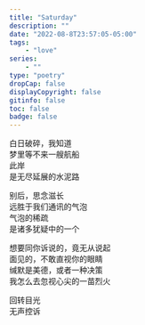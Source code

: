 ```yaml
---
title: "Saturday"
description: ""
date: "2022-08-8T23:57:05-05:00"
tags: 
    - "love"
series: 
    - ""
type: "poetry"
dropCap: false
displayCopyright: false
gitinfo: false
toc: false
badge: false
---
```

白日破碎，我知道  
梦里等不来一艘航船  
此岸  
是无尽延展的水泥路  

别后，思念滋长  
远胜于我们通讯的气泡  
气泡的稀疏  
是诸多犹疑中的一个  

想要同你诉说的，竟无从说起  
面见的，不敢直视你的眼睛  
缄默是美德，或者一种决策  
我怎么去忽视心尖的一苗烈火  

回转目光  
无声控诉
